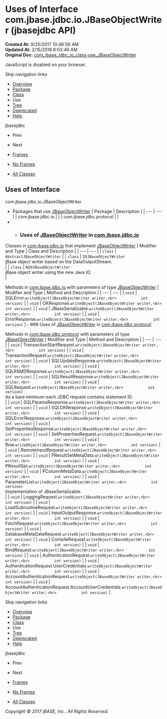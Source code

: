 # Uses of Interface com.jbase.jdbc.io.JBaseObjectWriter (jbasejdbc   API)

**Created At:** 9/25/2017 10:46:56 AM  
**Updated At:** 2/15/2018 8:02:49 AM  
**Original Doc:** [com_jbase_jdbc_io_class-use_JBaseObjectWriter](https://docs.jbase.com/39235-class-use/com_jbase_jdbc_io_class-use_JBaseObjectWriter)  

<!--<br>    try {<br>        if (location.href.indexOf('is-external=true') == -1) {<br>            parent.document.title="Uses of Interface com.jbase.jdbc.io.JBaseObjectWriter (jbasejdbc   API)";<br>        }<br>    }<br>    catch(err) {<br>    }<br>//-->
JavaScript is disabled on your browser.

Skip navigation links

- [Overview](../../../../../overview-summary.html)
- [Package](./../../com.jbase.jdbc.io-%28jbasejdbc---api%29)
- [Class](./../../jbaseobjectwriter-%28jbasejdbc-api%29 "interface in com.jbase.jdbc.io")
- Use
- [Tree](./../../com.jbase.jdbc.io-class-hierarchy-%28jbasejdbc---api%29)
- [Deprecated](../../../../../deprecated-list.html)
- [Help](../../../../../help-doc.html)


jbasejdbc <br>

- Prev
- Next


- [Frames](./.)
- [No Frames](./.)


- [All Classes](../../../../../allclasses-noframe.html)


<!--<br>  allClassesLink = document.getElementById("allclasses\_navbar\_top");<br>  if(window==top) {<br>    allClassesLink.style.display = "block";<br>  }<br>  else {<br>    allClassesLink.style.display = "none";<br>  }<br>  //-->

## Uses of Interface
com.jbase.jdbc.io.JBaseObjectWriter

- Packages that use [JBaseObjectWriter](./../../jbaseobjectwriter-%28jbasejdbc-api%29 "interface in com.jbase.jdbc.io") | Package | Description |
| --- | --- |
| com.jbase.jdbc.io |   |
| com.jbase.jdbc.protocol |   |
- - ### Uses of [JBaseObjectWriter](./../../jbaseobjectwriter-%28jbasejdbc-api%29 "interface in com.jbase.jdbc.io") in [com.jbase.jdbc.io](./../../com.jbase.jdbc.io-%28jbasejdbc---api%29)


Classes in [com.jbase.jdbc.io](./../../com.jbase.jdbc.io-%28jbasejdbc---api%29) that implement [JBaseObjectWriter](./../../jbaseobjectwriter-%28jbasejdbc-api%29 "interface in com.jbase.jdbc.io") | Modifier and Type | Class and Description |
| --- | --- |
| `class` | `AbstractJBaseObjectWriter`  |
| `class` | `IOJBaseObjectWriter`<br>jBase object writer based on the DataOutputStream.<br> |
| `class` | `NIOJBaseObjectWriter`<br>jBase object writer using the new Java IO.<br> |



Methods in [com.jbase.jdbc.io](./../../com.jbase.jdbc.io-%28jbasejdbc---api%29) with parameters of type [JBaseObjectWriter](./../../jbaseobjectwriter-%28jbasejdbc-api%29 "interface in com.jbase.jdbc.io") | Modifier and Type | Method and Description |
| --- | --- |
| `void` | SQLError.`writeObject(JBaseObjectWriter writer,<br>           int version)`  |
| `void` | OKResponse.`writeObject(JBaseObjectWriter writer,<br>           int version)`  |
| `void` | JBaseSerializable.`writeObject(JBaseObjectWriter writer,<br>           int version)`  |
| `void` | ErrorResponse.`writeObject(JBaseObjectWriter writer,<br>           int version)`  |
    - ### Uses of [JBaseObjectWriter](./../../jbaseobjectwriter-%28jbasejdbc-api%29 "interface in com.jbase.jdbc.io") in [com.jbase.jdbc.protocol](./../../../protocol/com.jbase.jdbc.protocol-%28jbasejdbc---api%29)


Methods in [com.jbase.jdbc.protocol](./../../../protocol/com.jbase.jdbc.protocol-%28jbasejdbc---api%29) with parameters of type [JBaseObjectWriter](./../../jbaseobjectwriter-%28jbasejdbc-api%29 "interface in com.jbase.jdbc.io") | Modifier and Type | Method and Description |
| --- | --- |
| `void` | TransactionStartRequest.`writeObject(JBaseObjectWriter writer,<br>           int version)`  |
| `void` | TransactionRequest.`writeObject(JBaseObjectWriter writer,<br>           int version)`  |
| `void` | SQLUpdateResponse.`writeObject(JBaseObjectWriter writer,<br>           int version)`  |
| `void` | SQLRSMDResponse.`writeObject(JBaseObjectWriter writer,<br>           int version)`  |
| `void` | SQLResultResponse.`writeObject(JBaseObjectWriter writer,<br>           int version)`  |
| `void` | SQLRequest.`writeObject(JBaseObjectWriter writer,<br>           int version)`<br>As a bare minimum each JDBC request contains statement ID.<br> |
| `void` | SQLParamsResponse.`writeObject(JBaseObjectWriter writer,<br>           int version)`  |
| `void` | SQLOKResponse.`writeObject(JBaseObjectWriter writer,<br>           int version)`  |
| `void` | SQLErrorResponse.`writeObject(JBaseObjectWriter writer,<br>           int version)`  |
| `void` | SetPropertiesResponse.`writeObject(JBaseObjectWriter writer,<br>           int version)`  |
| `void` | SetPropertiesRequest.`writeObject(JBaseObjectWriter writer,<br>           int version)`  |
| `void` | Row.`writeObject(JBaseObjectWriter writer,<br>           int version)`  |
| `void` | RemoteInputRequest.`writeObject(JBaseObjectWriter writer,<br>           int version)`  |
| `void` | PResultSetMetaData.`writeObject(JBaseObjectWriter writer,<br>           int version)`  |
| `void` | PResultSet.`writeObject(JBaseObjectWriter writer,<br>           int version)`  |
| `void` | PColumnMetaData.`writeObject(JBaseObjectWriter writer,<br>           int version)`  |
| `void` | ParameterList.`writeObject(JBaseObjectWriter writer,<br>           int version)`<br>Implementation of JBaseSerializable.<br> |
| `void` | LoggingRequest.`writeObject(JBaseObjectWriter writer,<br>           int version)`  |
| `void` | LoadSubroutineRequest.`writeObject(JBaseObjectWriter writer,<br>           int version)`  |
| `void` | InputOutputResponse.`writeObject(JBaseObjectWriter writer,<br>           int version)`  |
| `void` | FetchRequest.`writeObject(JBaseObjectWriter writer,<br>           int version)`  |
| `void` | DatabaseMetaDataRequest.`writeObject(JBaseObjectWriter writer,<br>           int version)`  |
| `void` | CompileRequest.`writeObject(JBaseObjectWriter writer,<br>           int version)`  |
| `void` | BindRequest.`writeObject(JBaseObjectWriter writer,<br>           int version)`  |
| `void` | AuthenticationRequest.`writeObject(JBaseObjectWriter writer,<br>           int version)`  |
| `void` | AuthenticationRequest.UserCredentials.`writeObject(JBaseObjectWriter writer,<br>           int version)`  |
| `void` | AccountAuthenticationRequest.`writeObject(JBaseObjectWriter writer,<br>           int version)`  |
| `void` | AccountAuthenticationRequest.AccountUserCredentials.`writeObject(JBaseObjectWriter writer,<br>           int version)`  |

Skip navigation links

- [Overview](../../../../../overview-summary.html)
- [Package](./../../com.jbase.jdbc.io-%28jbasejdbc---api%29)
- [Class](./../../jbaseobjectwriter-%28jbasejdbc-api%29 "interface in com.jbase.jdbc.io")
- Use
- [Tree](./../../com.jbase.jdbc.io-class-hierarchy-%28jbasejdbc---api%29)
- [Deprecated](../../../../../deprecated-list.html)
- [Help](../../../../../help-doc.html)


jbasejdbc <br>

- Prev
- Next


- [Frames](./.)
- [No Frames](./.)


- [All Classes](../../../../../allclasses-noframe.html)


<!--<br>  allClassesLink = document.getElementById("allclasses\_navbar\_bottom");<br>  if(window==top) {<br>    allClassesLink.style.display = "block";<br>  }<br>  else {<br>    allClassesLink.style.display = "none";<br>  }<br>  //-->

*Copyright © 2017 jBASE, Inc.. All Rights Reserved.*
